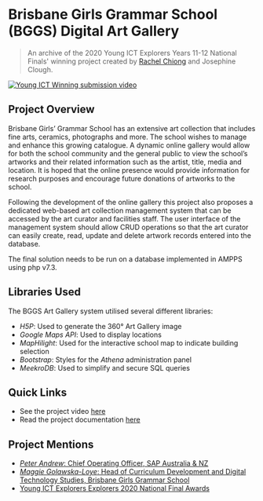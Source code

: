 # Brisbane Girls Grammar School (BGGS) Digital Art Gallery
> An archive of the 2020 Young ICT Explorers Years 11-12 National Finals' winning project created by [Rachel Chiong](http://www.github.com/rachelChiong) and Josephine Clough.

[![Young ICT Winning submission video](https://img.youtube.com/vi/TajKze43ADo/0.jpg)](http://www.youtube.com/watch?v=TajKze43ADo "Brisbane Girls Grammar School: Digital Art Gallery | Young ICT Explorers Final Submission")

## Project Overview
Brisbane Girls’ Grammar School has an extensive art collection that includes fine arts, ceramics, photographs and more. The school wishes to manage and enhance this growing catalogue. A dynamic online gallery would allow for both the school community and the general public to view the school’s artworks and their related information such as the artist, title, media and location. It is hoped that the online presence would provide information for research purposes and encourage future donations of artworks to the school.

Following the development of the online gallery this project also proposes a dedicated web-based art collection management system that can be accessed by the art curator and facilities staff. The user interface of the management system should allow CRUD operations so that the art curator can easily create, read, update and delete artwork records entered into the database.


The final solution needs to be run on a database implemented in AMPPS using php v7.3.

## Libraries Used
The BGGS Art Gallery system utilised several different libraries:
- _H5P_: Used to generate the 360&#176; Art Gallery image
- _Google Maps API_: Used to display locations
- _MapHilight_: Used for the interactive school map to indicate building selection
- _Bootstrap_: Styles for the _Athena_ administration panel
- _MeekroDB_: Used to simplify and secure SQL queries

## Quick Links
- See the project video [here](http://www.youtube.com/watch?v=TajKze43ADo)
- Read the project documentation [here](https://github.com/RachelChiong/BGGS-Art-Gallery/blob/main/DOCUMENTATION%20BGGS-Digital-Art-Gallery.pdf)

## Project Mentions
- [_Peter Andrew_: Chief Operating Officer, SAP Australia & NZ](https://www.linkedin.com/posts/pete-andrew-b10135_innovation-yicte-activity-6772033474028290048-dBsq)
- [_Maggie Golawska-Loye_: Head of Curriculum Development and Digital Technology Studies, Brisbane Girls Grammar School](https://www.bggs.qld.edu.au/news/academic/technologies/bggs-students-win-young-ict-explorers-competition/)
- [Young ICT Explorers Explorers 2020 National Final Awards](https://youtu.be/UZ6v4DGX-gI?t=684)
